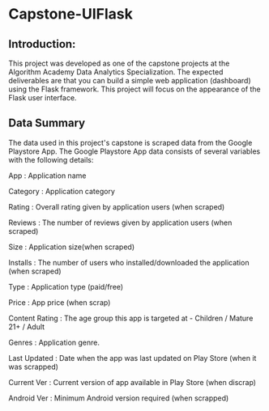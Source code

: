 # Capstone-UIFlask

## Introduction: 
This project was developed as one of the capstone projects at the Algorithm Academy Data Analytics Specialization. The expected deliverables are that you can build a simple web application (dashboard) using the Flask framework. This project will focus on the appearance of the Flask user interface.

## Data Summary
The data used in this project's capstone is scraped data from the Google Playstore App. The Google Playstore App data consists of several variables with the following details:

App : Application name

Category : Application category

Rating : Overall rating given by application users (when scraped)

Reviews : The number of reviews given by application users (when scraped)

Size : Application size(when scraped)

Installs : The number of users who installed/downloaded the application (when scraped)

Type : Application type (paid/free)

Price : App price (when scrap)

Content Rating : The age group this app is targeted at - Children / Mature 21+ / Adult

Genres : Application genre.

Last Updated : Date when the app was last updated on Play Store (when it was scrapped)

Current Ver : Current version of app available in Play Store (when discrap)

Android Ver : Minimum Android version required (when scrapped)
